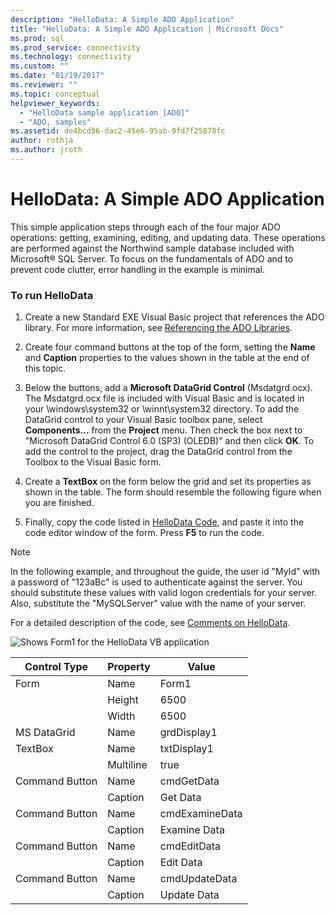 ```yaml
---
description: "HelloData: A Simple ADO Application"
title: "HelloData: A Simple ADO Application | Microsoft Docs"
ms.prod: sql
ms.prod_service: connectivity
ms.technology: connectivity
ms.custom: ""
ms.date: "01/19/2017"
ms.reviewer: ""
ms.topic: conceptual
helpviewer_keywords: 
  - "HelloData sample application [ADO]"
  - "ADO, samples"
ms.assetid: de4bcd56-dac2-45e6-95ab-9fd7f25878fc
author: rothja
ms.author: jroth
---
```

# HelloData: A Simple ADO Application
This simple application steps through each of the four major ADO operations: getting, examining, editing, and updating data. These operations are performed against the Northwind sample database included with Microsoft® SQL Server. To focus on the fundamentals of ADO and to prevent code clutter, error handling in the example is minimal.  
  
### To run HelloData  
  
1.  Create a new Standard EXE Visual Basic project that references the ADO library. For more information, see [Referencing the ADO Libraries](../referencing-the-ado-libraries.md).  
  
2.  Create four command buttons at the top of the form, setting the **Name** and **Caption** properties to the values shown in the table at the end of this topic.  
  
3.  Below the buttons, add a **Microsoft DataGrid Control** (Msdatgrd.ocx). The Msdatgrd.ocx file is included with Visual Basic and is located in your \windows\system32 or \winnt\system32 directory. To add the DataGrid control to your Visual Basic toolbox pane, select **Components...** from the **Project** menu. Then check the box next to "Microsoft DataGrid Control 6.0 (SP3) (OLEDB)" and then click **OK**. To add the control to the project, drag the DataGrid control from the Toolbox to the Visual Basic form.  
  
4.  Create a **TextBox** on the form below the grid and set its properties as shown in the table. The form should resemble the following figure when you are finished.  
  
5.  Finally, copy the code listed in [HelloData Code](./hellodata-code.md), and paste it into the code editor window of the form. Press **F5** to run the code.  
  
> [!NOTE]
>  In the following example, and throughout the guide, the user id "MyId" with a password of "123aBc" is used to authenticate against the server. You should substitute these values with valid logon credentials for your server. Also, substitute the "MySQLServer" value with the name of your server.  
  
 For a detailed description of the code, see [Comments on HelloData](./comments-on-hellodata.md).  
  
 ![Shows Form1 for the HelloData VB application](../../../ado/guide/data/media/hellodata.gif "HelloData")  
  
|Control Type|Property|Value|  
|------------------|--------------|-----------|  
|Form|Name|Form1|  
||Height|6500|  
||Width|6500|  
|MS DataGrid|Name|grdDisplay1|  
|TextBox|Name|txtDisplay1|  
||Multiline|true|  
|Command Button|Name|cmdGetData|  
||Caption|Get Data|  
|Command Button|Name|cmdExamineData|  
||Caption|Examine Data|  
|Command Button|Name|cmdEditData|  
||Caption|Edit Data|  
|Command Button|Name|cmdUpdateData|  
||Caption|Update Data|